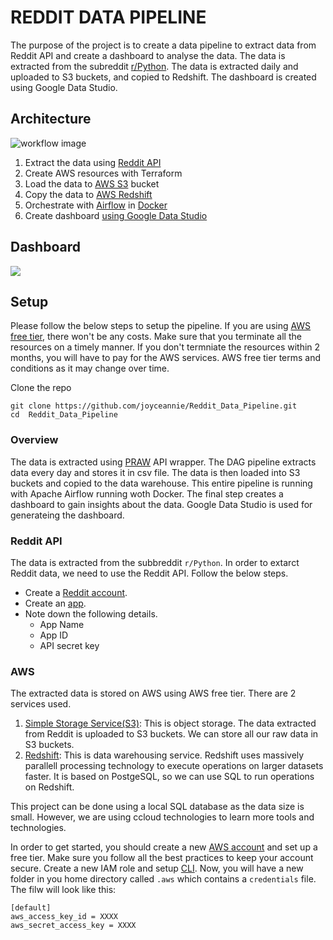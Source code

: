 # REDDIT DATA PIPELINE
The purpose of the project is to create a data pipeline to extract data from Reddit API and create a dashboard to analyse the data.
The data is extracted from the subreddit [r/Python](https://www.reddit.com/r/Python/).
The data is extracted daily and uploaded to S3 buckets, and copied to Redshift. 
The dashboard is created using Google Data Studio.

## Architecture

![workflow image](https://github.com/joyceannie/Reddit_Data_Pipeline/blob/e835b89c08db335c5ad3832a65bf32fe605eff17/images/workflow.png "Workflow Image")

1. Extract the data using [Reddit API](https://www.reddit.com/dev/api/)
2. Create AWS resources with Terraform
3. Load the data to [AWS S3](https://aws.amazon.com/s3/) bucket
4. Copy the data to [AWS Redshift](https://aws.amazon.com/redshift/)
5. Orchestrate with [Airflow](https://airflow.apache.org/) in [Docker](https://www.docker.com/)
6. Create dashboard [using Google Data Studio](https://datastudio.google.com/)


## Dashboard

<img src="https://github.com/joyceannie/Reddit_Data_Pipeline/tree/main/images/data_analysis.png">

## Setup

Please follow the below steps to setup the pipeline. If you are using [AWS free tier](https://aws.amazon.com/free/?all-free-tier.sort-by=item.additionalFields.SortRank&all-free-tier.sort-order=asc&awsf.Free%20Tier%20Types=*all&awsf.Free%20Tier%20Categories=*all), there won't be any costs. Make sure that you terminate all the resources on a timely manner. If you don't termniate the resources within 2 months, you will have to pay for the AWS services. AWS free tier terms and conditions as it may change over time. 

Clone the repo

```
git clone https://github.com/joyceannie/Reddit_Data_Pipeline.git
cd  Reddit_Data_Pipeline
```

### Overview

The data is extracted using [PRAW](https://praw.readthedocs.io/en/stable/) API wrapper. The DAG pipeline extracts data every day and stores it in csv file. 
The data is then loaded into S3 buckets and copied to the data warehouse. This entire pipeline is running with Apache Airflow running woth Docker. 
The final step creates a dashboard to gain insights about the data. Google Data Studio is used for generateing the dashboard.

### Reddit API

The data is extracted from the subbreddit `r/Python`. 
In order to extarct Reddit data, we need to use the Reddit API. Follow the below steps.

* Create a [Reddit account](https://www.reddit.com/register/).
* Create an [app](https://www.reddit.com/prefs/apps).
* Note down the following details.
    * App Name
    * App ID
    * API secret key

### AWS

The extracted data is stored on AWS using AWS free tier. There are 2 services used.
1. [Simple Storage Service(S3)](https://aws.amazon.com/s3/): This is object storage. The data extracted from Reddit is uploaded to S3 buckets. We can store all our raw data in S3 buckets.
2. [Redshift](https://aws.amazon.com/redshift/): This is data warehousing service. Redshift uses massively parallell processing technology to execute operations on larger datasets faster. It is based on PostgeSQL, so we can use SQL to run operations on Redshift. 

This project can be done using a local SQL database as the data size is small. However, we are using ccloud technologies to learn more tools and technologies.

In order to get started, you should create a new [AWS account](https://portal.aws.amazon.com/billing/signup?nc2=h_ct&src=header_signup&redirect_url=https%3A%2F%2Faws.amazon.com%2Fregistration-confirmation#/start) and set up a free tier. Make sure you follow all the best practices to keep your account secure. Create a new IAM role and setup [CLI](https://aws.amazon.com/getting-started/guides/setup-environment/module-three/). Now, you will have a new folder in you home directory called `.aws` which contains a `credentials` file. The filw will look like this:
```
[default]
aws_access_key_id = XXXX
aws_secret_access_key = XXXX
```






